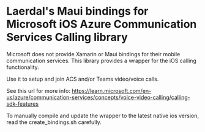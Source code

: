 Laerdal's Maui bindings for Microsoft iOS Azure Communication Services Calling library
=======================

Microsoft does not provide Xamarin or Maui bindings for their mobile communication services. This library provides a wrapper for the iOS calling functionality.

Use it to setup and join ACS and/or Teams video/voice calls.

See this url for more info:
https://learn.microsoft.com/en-us/azure/communication-services/concepts/voice-video-calling/calling-sdk-features

To manually compile and update the wrapper to the latest native ios version, read the create_bindings.sh carefully.
